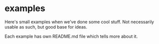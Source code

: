 # examples
Here's small examples when we've done some cool stuff. Not necessarily usable as such, but good base for ideas.

Each example has own README.md file which tells more about it.

